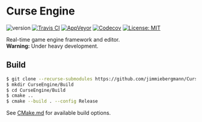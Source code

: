 # Curse Engine
![version](https://img.shields.io/badge/Version-v0.1.0-blue)
[![Travis CI](https://img.shields.io/travis/jimmiebergmann/CurseEngine/master?label=Travis%20CI)](https://travis-ci.org/jimmiebergmann/CurseEngine)
[![AppVeyor](https://img.shields.io/appveyor/ci/jimmiebergmann/CurseEngine/master?label=AppVeyor)](https://ci.appveyor.com/project/jimmiebergmann/curseengine/branch/master)
[![Codecov](https://img.shields.io/codecov/c/github/jimmiebergmann/CurseEngine/master?label=Coverage)](https://codecov.io/gh/jimmiebergmann/CurseEngine)
[![License: MIT](https://img.shields.io/badge/License-MIT-brightgreen.svg)](https://opensource.org/licenses/MIT)

Real-time game engine framework and editor.  
**Warning:** Under heavy development.

## Build
```sh
$ git clone --recurse-submodules https://github.com/jimmiebergmann/CurseEngine.git
$ mkdir CurseEngine/Build
$ cd CurseEngine/Build
$ cmake ..
$ cmake --build . --config Release
```
See [CMake.md](https://github.com/jimmiebergmann/CurseEngine/blob/master/CMake/CMake.md) for available build options.